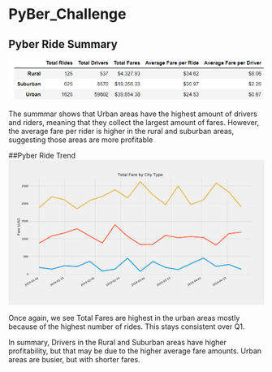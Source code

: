 # PyBer_Challenge

## Pyber Ride Summary
![Summary](analysis/Summary.png)

The summmar shows that Urban areas have the highest amount of drivers and riders, meaning that they collect the largest amount of fares.  However, the average fare per rider is higher in the rural and suburban areas, suggesting those areas are more profitable

##Pyber Ride Trend
![Challenge](analysis/Challenge.png)

Once again, we see Total Fares are highest in the urban areas mostly because of the highest number of rides.  This stays consistent over Q1.

In summary, Drivers in the Rural and Suburban areas have higher profitability, but that may be due to the higher average fare amounts.  Urban areas are busier, but with shorter fares.  
